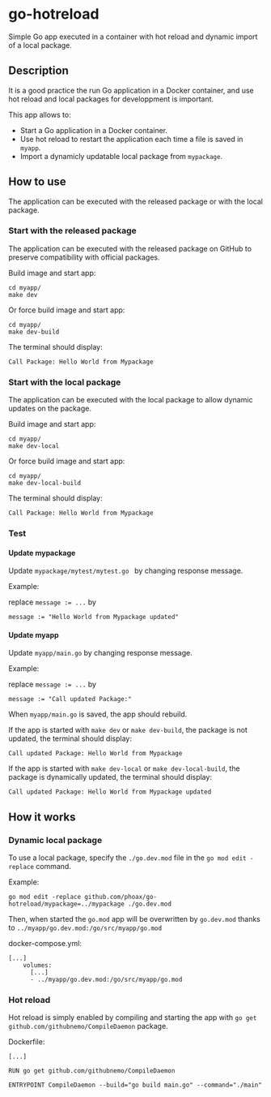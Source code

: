 # go-hotreload

Simple Go app executed in a container with hot reload and dynamic import of a local package.

## Description

It is a good practice the run Go application in a Docker container, and use hot reload and local packages for developpment is important.

This app allows to:

- Start a Go application in a Docker container.
- Use hot reload to restart the application each time a file is saved in `myapp`.
- Import a dynamicly updatable local package from `mypackage`.

## How to use

The application can be executed with the released package or with the local package.

### Start with the released package

The application can be executed with the released package on GitHub to preserve compatibility with official packages.

Build image and start app:

```
cd myapp/
make dev
```

Or force build image and start app:

```
cd myapp/
make dev-build
```

The terminal should display:

```
Call Package: Hello World from Mypackage
```

### Start with the local package

The application can be executed with the local package to allow dynamic updates on the package.

Build image and start app:

```
cd myapp/
make dev-local
```

Or force build image and start app:

```
cd myapp/
make dev-local-build
```

The terminal should display:

```
Call Package: Hello World from Mypackage
```

### Test

#### Update mypackage

Update `mypackage/mytest/mytest.go ` by changing response message.

Example:

replace `message := ...` by

```
message := "Hello World from Mypackage updated"
```

#### Update myapp

Update `myapp/main.go` by changing response message.

Example:

replace `message := ...` by

```
message := "Call updated Package:"
```

When `myapp/main.go` is saved, the app should rebuild.

If the app is started with `make dev` or `make dev-build`, the package is not updated, the terminal should display:

```
Call updated Package: Hello World from Mypackage
```

If the app is started with `make dev-local` or `make dev-local-build`, the package is dynamically updated, the terminal should display:

```
Call updated Package: Hello World from Mypackage updated
```

## How it works

### Dynamic local package

To use a local package, specify the `./go.dev.mod` file in the `go mod edit -replace` command.

Example:

```
go mod edit -replace github.com/phoax/go-hotreload/mypackage=../mypackage ./go.dev.mod
```

Then, when started the `go.mod` app will be overwritten by `go.dev.mod` thanks to `../myapp/go.dev.mod:/go/src/myapp/go.mod`

docker-compose.yml:

```
[...]
    volumes:
      [...]
      - ../myapp/go.dev.mod:/go/src/myapp/go.mod
```

### Hot reload

Hot reload is simply enabled by compiling and starting the app with `go get github.com/githubnemo/CompileDaemon` package.

Dockerfile:

```
[...]

RUN go get github.com/githubnemo/CompileDaemon

ENTRYPOINT CompileDaemon --build="go build main.go" --command="./main"
```
